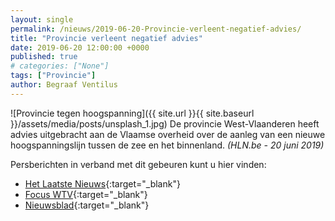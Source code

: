 ```yaml
---
layout: single
permalink: /nieuws/2019-06-20-Provincie-verleent-negatief-advies/
title: "Provincie verleent negatief advies"
date: 2019-06-20 12:00:00 +0000
published: true
# categories: ["None"]
tags: ["Provincie"]
author: Begraaf Ventilus
---
```

![Provincie tegen hoogspanning]({{ site.url }}{{ site.baseurl }}/assets/media/posts/unsplash_1.jpg)
De provincie West-Vlaanderen heeft advies uitgebracht aan de Vlaamse overheid over de aanleg van een nieuwe hoogspanningslijn tussen de zee en het binnenland. *(HLN.be - 20 juni 2019)*

Persberichten in verband met dit gebeuren kunt u hier vinden:
- [Het Laatste Nieuws](https://www.hln.be/in-de-buurt/zedelgem/provincie-wil-nieuwe-hoogspanningslijn-onder-de-grond~a1e7fce1/){:target="_blank"}
- [Focus WTV](https://www.focus-wtv.be/nieuws/provincie-brengt-advies-uit-over-ventilusproject){:target="_blank"}
- [Nieuwsblad](https://www.nieuwsblad.be/cnt/dmf20190621_04471658){:target="_blank"}